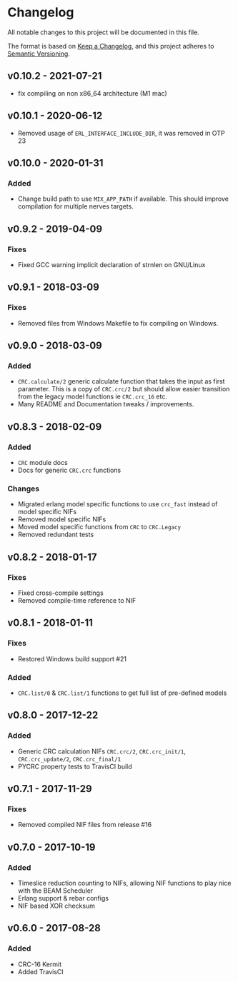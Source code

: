 # Changelog

All notable changes to this project will be documented in this file.

The format is based on [Keep a Changelog](https://keepachangelog.com/en/1.0.0/),
and this project adheres to [Semantic Versioning](https://semver.org/spec/v2.0.0.html).

## v0.10.2 - 2021-07-21
- fix compiling on non x86_64 architecture (M1 mac)

## v0.10.1 - 2020-06-12
- Removed usage of `ERL_INTERFACE_INCLUDE_DIR`, it was removed in OTP 23

## v0.10.0 - 2020-01-31
### Added
- Change build path to use `MIX_APP_PATH` if available. This should improve compilation for multiple nerves targets.

## v0.9.2 - 2019-04-09
### Fixes
- Fixed GCC warning implicit declaration of strnlen on GNU/Linux

## v0.9.1 - 2018-03-09
### Fixes
- Removed files from Windows Makefile to fix compiling on Windows.

## v0.9.0 - 2018-03-09
### Added
- `CRC.calculate/2` generic calculate function that takes the input as first
  parameter. This is a copy of `CRC.crc/2` but should allow easier transition
  from the legacy model functions ie `CRC.crc_16` etc.
- Many README and Documentation tweaks / improvements.

## v0.8.3 - 2018-02-09
### Added
- `CRC` module docs
- Docs for generic `CRC.crc` functions
### Changes
- Migrated erlang model specific functions to use `crc_fast` instead of model specific NIFs
- Removed model specific NIFs
- Moved model specific functions from `CRC` to `CRC.Legacy`
- Removed redundant tests

## v0.8.2 - 2018-01-17
### Fixes
- Fixed cross-compile settings
- Removed compile-time reference to NIF

## v0.8.1 - 2018-01-11
### Fixes
- Restored Windows build support #21
### Added
- `CRC.list/0` & `CRC.list/1` functions to get full list of pre-defined models

## v0.8.0 - 2017-12-22
### Added
- Generic CRC calculation NIFs `CRC.crc/2`, `CRC.crc_init/1`, `CRC.crc_update/2`, `CRC.crc_final/1`
- PYCRC property tests to TravisCI build

## v0.7.1 - 2017-11-29
### Fixes
- Removed compiled NIF files from release #16

## v0.7.0 - 2017-10-19
### Added
- Timeslice reduction counting to NIFs, allowing NIF functions to play nice with the BEAM Scheduler
- Erlang support & rebar configs
- NIF based XOR checksum

## v0.6.0 - 2017-08-28
### Added
- CRC-16 Kermit
- Added TravisCI
